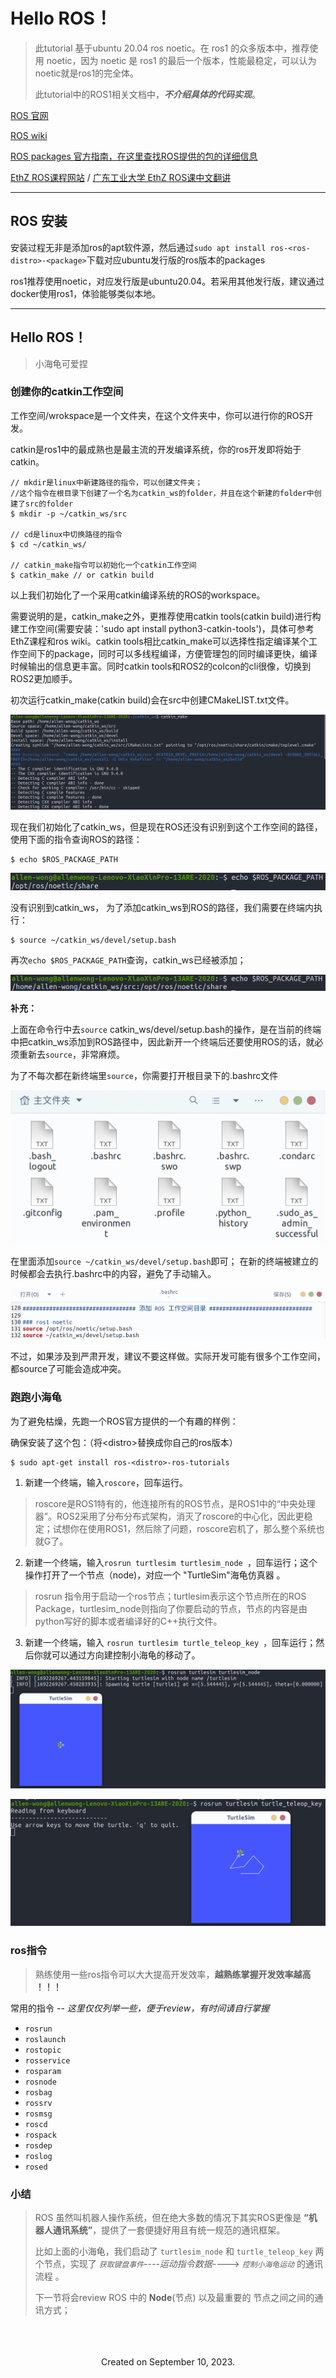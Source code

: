 # Hello ROS！


> 此tutorial 基于ubuntu 20.04 ros noetic。在 ros1 的众多版本中，推荐使用 noetic，因为 noetic 是 ros1 的最后一个版本，性能最稳定，可以认为noetic就是ros1的完全体。
>
> 此tutorial中的ROS1相关文档中，***不介绍具体的代码实现***。



[ROS 官网](https://ros.org/)

[ROS wiki](http://wiki.ros.org/)

[ROS packages 官方指南，在这里查找ROS提供的包的详细信息](https://index.ros.org/)

[EthZ ROS课程网站](https://rsl.ethz.ch/education-students/lectures/ros.html) / [广东工业大学 EthZ ROS课中文翻讲](https://www.bilibili.com/video/BV16f4y1u7HA/?spm_id_from=333.337.search-card.all.click)

---



## ROS 安装

安装过程无非是添加ros的apt软件源，然后通过`sudo apt install ros-<ros-distro>-<package>`下载对应ubuntu发行版的ros版本的packages

ros1推荐使用noetic，对应发行版是ubuntu20.04。若采用其他发行版，建议通过docker使用ros1，体验能够类似本地。

---





## Hello ROS！

> 小海龟可爱捏



### 创建你的catkin工作空间

工作空间/wrokspace是一个文件夹，在这个文件夹中，你可以进行你的ROS开发。

catkin是ros1中的最成熟也是最主流的开发编译系统，你的ros开发即将始于catkin。

```
// mkdir是linux中新建路径的指令，可以创建文件夹；
//这个指令在根目录下创建了一个名为catkin_ws的folder，并且在这个新建的folder中创建了src的folder
$ mkdir -p ~/catkin_ws/src

// cd是linux中切换路径的指令
$ cd ~/catkin_ws/

// catkin_make指令可以初始化一个catkin工作空间
$ catkin_make // or catkin build
```

以上我们初始化了一个采用catkin编译系统的ROS的workspace。


需要说明的是，catkin_make之外，更推荐使用catkin tools(catkin build)进行构建工作空间(需要安装：'sudo apt install python3-catkin-tools')，具体可参考EthZ课程和ros wiki。catkin tools相比catkin_make可以选择性指定编译某个工作空间下的package，同时可以多线程编译，方便管理包的同时编译更快，编译时候输出的信息更丰富。同时catkin tools和ROS2的colcon的cli很像，切换到ROS2更加顺手。

初次运行catkin_make(catkin build)会在src中创建CMakeLIST.txt文件。

![image-20230817183023138](../../_media/image-20230817183023138.png)

现在我们初始化了catkin_ws，但是现在ROS还没有识别到这个工作空间的路径，使用下面的指令查询ROS的路径：

```
$ echo $ROS_PACKAGE_PATH
```

![image-20230817182546186](../../_media/image-20230817182546186.png)

没有识别到catkin_ws， 为了添加catkin_ws到ROS的路径，我们需要在终端内执行：

```
$ source ~/catkin_ws/devel/setup.bash
```

再次`echo $ROS_PACKAGE_PATH`查询，catkin_ws已经被添加；

![image-20230817182809545](../../_media/image-20230817182809545.png)





**补充：**

上面在命令行中去`source` catkin_ws/devel/setup.bash的操作，是在当前的终端中把catkin_ws添加到ROS路径中，因此新开一个终端后还要使用ROS的话，就必须重新去`source`，非常麻烦。



为了不每次都在新终端里`source`，你需要打开根目录下的.bashrc文件

![](/_media/image-20230817164032397.png)

在里面添加`source ~/catkin_ws/devel/setup.bash`即可； 在新的终端被建立的时候都会去执行.bashrc中的内容，避免了手动输入。

![](../../_media/image-20230817183613767.png)


不过，如果涉及到严肃开发，建议不要这样做。实际开发可能有很多个工作空间，都source了可能会造成冲突。



### 跑跑小海龟

为了避免枯燥，先跑一个ROS官方提供的一个有趣的样例：



确保安装了这个包：（将\<distro\>替换成你自己的ros版本）

```
$ sudo apt-get install ros-<distro>-ros-tutorials
```

1. 新建一个终端，输入`roscore`，回车运行。

> roscore是ROS1特有的，他连接所有的ROS节点，是ROS1中的“中央处理器”。ROS2采用了分布分布式架构，消灭了roscore的中心化，因此更稳定；试想你在使用ROS1，然后除了问题，roscore宕机了，那么整个系统也就G了。

2. 新建一个终端，输入`rosrun turtlesim turtlesim_node `，回车运行；这个操作打开了一个节点（node)，对应一个 "TurtleSim"海龟仿真器 。

> rosrun 指令用于启动一个ros节点；turtlesim表示这个节点所在的ROS Package，turtlesim_node则指向了你要启动的节点，节点的内容是由python写好的脚本或者编译好的C++执行文件。

3. 新建一个终端，输入 `rosrun turtlesim turtle_teleop_key `，回车运行；然后你就可以通过方向建控制小海龟的移动了。

![](../../_media/image-20230817184831272.png)

![](../../_media/image-20230817190705075.png)



### ros指令
> 熟练使用一些ros指令可以大大提高开发效率，**越熟练掌握开发效率越高 ！！！**

常用的指令        --      *这里仅仅列举一些，便于review，有时间请自行掌握*
- `rosrun`
- `roslaunch`
- `rostopic`
- `rosservice`
- `rosparam`
- `rosnode`
- `rosbag`
- `rossrv`
- `rosmsg`
- `roscd`
- `rospack`
- `rosdep`
- `roslog`
- `rosed`







### 小结

> ROS 虽然叫机器人操作系统，但在绝大多数的情况下其实ROS更像是 **“机器人通讯系统”**，提供了一套便捷好用且有统一规范的通讯框架。
> 
> 比如上面的小海龟，我们启动了 `turtlesim_node` 和 `turtle_teleop_key` 两个节点，实现了 *`获取键盘事件`*----*运动指令数据*----> *`控制小海龟运动`*  的通讯流程 。
>
> 
>
> 下一节将会review ROS 中的 **Node**(节点) 以及最重要的 节点之间之间的通讯方式；



<br>
<br>
<br>

<center>
Created on September 10, 2023.
</center>

<br>
<br>

